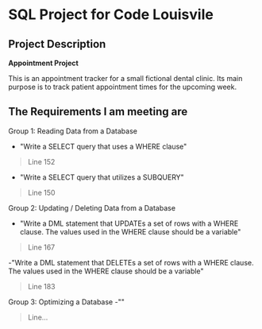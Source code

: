 # SQL Project for Code Louisvile

##  Project Description

**Appointment Project**

This is an appointment tracker for a small fictional dental clinic. Its main purpose is to track patient appointment times for the upcoming week.

##  The Requirements I am meeting are
Group 1: Reading Data from a Database

- "Write a SELECT query that uses a WHERE clause"
>Line 152

- "Write a SELECT query that utilizes a SUBQUERY"
>Line 150

Group 2: Updating / Deleting Data from a Database
- "Write a DML statement that UPDATEs a set of rows with a WHERE clause. The values used in the WHERE clause should be a variable"
>Line 167

-"Write a DML statement that DELETEs a set of rows with a WHERE clause. The values used in the WHERE clause should be a variable"
>Line 183

Group 3: Optimizing a Database
-""
>Line...